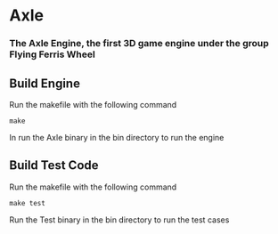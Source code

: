 # Axle
### The Axle Engine, the first 3D game engine under the group Flying Ferris Wheel

## Build Engine
Run the makefile with the following command
```
make
```
In run the Axle binary in the bin directory to run the engine

## Build Test Code
Run the makefile with the following command
```
make test
```
Run the Test binary in the bin directory to run the test cases
